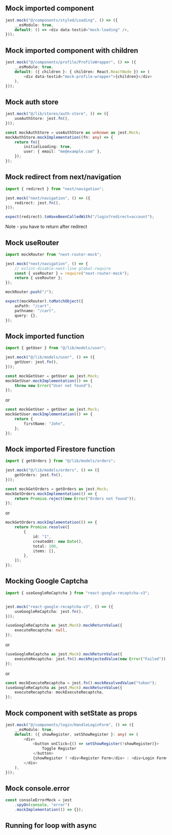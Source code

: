 
## Mock imported component

```ts
jest.mock("@/components/styled/Loading", () => ({
	__esModule: true,
	default: () => <div data-testid="mock-loading" />,
}));
```

## Mock imported component with children

```ts
jest.mock("@/components/profile/ProfileWrapper", () => ({
	__esModule: true,
	default: ({ children }: { children: React.ReactNode }) => (
		<div data-testid="mock-profile-wrapper">{children}</div>
	),
}));
```

## Mock auth store
```ts
jest.mock("@/lib/stores/auth-store", () => ({
	useAuthStore: jest.fn(),
}));

const mockAuthStore = useAuthStore as unknown as jest.Mock;
mockAuthStore.mockImplementation((fn: any) => {
    return fn({
        initialLoading: true,
        user: { email: "me@example.com" },
    });
});
```

## Mock redirect from next/navigation
```ts
import { redirect } from "next/navigation";

jest.mock("next/navigation", () => ({
	redirect: jest.fn(),
}));

expect(redirect).toHaveBeenCalledWith("/login?redirect=account");
```
Note - you have to return after redirect

## Mock useRouter
```ts
import mockRouter from "next-router-mock";

jest.mock("next/navigation", () => {
	// eslint-disable-next-line global-require
	const { useRouter } = require("next-router-mock");
	return { useRouter };
});

mockRouter.push("/");

expect(mockRouter).toMatchObject({
	asPath: "/cart",
	pathname: "/cart",
	query: {},
});
```

## Mock imported function
```ts
import { getUser } from "@/lib/models/user";

jest.mock("@/lib/models/user", () => ({
	getUser: jest.fn(),
}));

const mockGetUser = getUser as jest.Mock;
mockGetUser.mockImplementation(() => {
	throw new Error("User not found");
});
```
or
```ts
const mockGetUser = getUser as jest.Mock;
mockGetUser.mockImplementation(() => {
	return {
		firstName: "John",
	};
});
```

## Mock imported Firestore function
```ts
import { getOrders } from "@/lib/models/orders";

jest.mock("@/lib/models/orders", () => ({
	getOrders: jest.fn(),
}));

const mockGetOrders = getOrders as jest.Mock;
mockGetOrders.mockImplementation(() => {
	return Promise.reject(new Error("Orders not found"));
});
```
or
```ts
mockGetOrders.mockImplementation(() => {
	return Promise.resolve([
		{
			id: "1",
			createdAt: new Date(),
			total: 100,
			items: [],
		},
	]);
});
```

## Mocking Google Captcha
```ts
import { useGoogleReCaptcha } from "react-google-recaptcha-v3";


jest.mock("react-google-recaptcha-v3", () => ({
	useGoogleReCaptcha: jest.fn(),
}));

(useGoogleReCaptcha as jest.Mock).mockReturnValue({
	executeRecaptcha: null,
});
```
or
```ts
(useGoogleReCaptcha as jest.Mock).mockReturnValue({
	executeRecaptcha: jest.fn().mockRejectedValue(new Error("Failed")),
});
```
or
```ts
const mockExecuteRecaptcha = jest.fn().mockResolvedValue("token");
(useGoogleReCaptcha as jest.Mock).mockReturnValue({
	executeRecaptcha: mockExecuteRecaptcha,
});
```

## Mock component with setState as props
```ts
jest.mock("@/components/login/HandleLoginForm", () => ({
	__esModule: true,
	default: ({ showRegister, setShowRegister }: any) => (
		<div>
			<button onClick={() => setShowRegister(!showRegister)}>
				Toggle Register
			</button>
			{showRegister ? <div>Register Form</div> : <div>Login Form</div>}
		</div>
	),
}));
```

## Mock console.error
```ts
const consoleErrorMock = jest
	.spyOn(console, "error")
	.mockImplementation(() => {});
```

## Running for loop with async